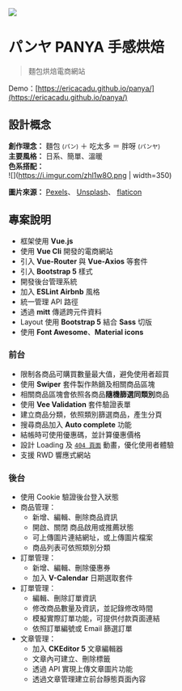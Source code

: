 ![](https://i.imgur.com/8aE1ZEr.jpg)

# パンヤ PANYA 手感烘焙
> 麵包烘焙電商網站

Demo：[https://ericacadu.github.io/panya/](https://ericacadu.github.io/panya/)

## 設計概念
**創作理念：** 麵包 <small>(パン)</small> ＋ 吃太多 ＝ 胖呀 <small>(パンヤ)</small><br>
**主要風格：** 日系、簡單、溫暖<br>
**色系搭配：** <br>
![](https://i.imgur.com/zhl1w8O.png | width=350)

**圖片來源：**
[Pexels](https://www.pexels.com/)、
[Unsplash](https://unsplash.com/)、
[flaticon](http://www.flaticon.com/)




## 專案說明
* 框架使用 **Vue.js** 
* 使用 **Vue Cli** 開發的電商網站
* 引入 **Vue-Router** 與 **Vue-Axios** 等套件
* 引入 **Bootstrap 5** 樣式
* 開發後台管理系統
* 加入 **ESLint Airbnb** 風格
* 統一管理 API 路徑
* 透過 **mitt** 傳遞跨元件資料
* Layout 使用 **Bootstrap 5** 結合 **Sass** 切版
* 使用 **Font Awesome**、**Material icons**


### 前台
* 限制各商品可購買數量最大值，避免使用者超買
* 使用 **Swiper** 套件製作熱銷及相關商品區塊
* 相關商品區塊會依照各商品**隨機篩選同類別**商品
* 使用 **Vee Validation** 套件驗證表單
* 建立商品分類，依照類別篩選商品，產生分頁
* 搜尋商品加入 **Auto complete** 功能
* 結帳時可使用優惠碼，並計算優惠價格
* 設計 Loading 及 [`404 頁面`](https://ericacadu.github.io/panya/#/404) 動畫，優化使用者體驗
* 支援 RWD 響應式網站

### 後台
* 使用 Cookie 驗證後台登入狀態
* 商品管理：
  * 新增、編輯、刪除商品資訊
  * 開啟、關閉 商品啟用或推薦狀態
  * 可上傳圖片連結網址，或上傳圖片檔案
  * 商品列表可依照類別分類
* 訂單管理：
  * 新增、編輯、刪除優惠券
  * 加入 **V-Calendar** 日期選取套件
* 訂單管理：
  * 編輯、刪除訂單資訊
  * 修改商品數量及資訊，並記錄修改時間
  * 模擬實際訂單功能，可提供付款頁面連結
  * 依照訂單編號或 Email 篩選訂單
* 文章管理：
  * 加入 **CKEditor 5** 文章編輯器
  * 文章內可建立、刪除標籤
  * 透過 API 實現上傳文章圖片功能
  * 透過文章管理建立前台靜態頁面內容




